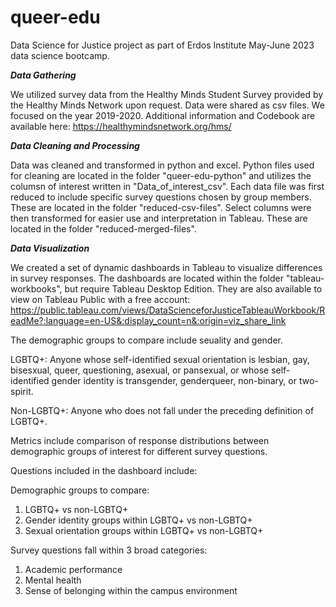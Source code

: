 # queer-edu
Data Science for Justice project as part of Erdos Institute May-June 2023 data science bootcamp.

***Data Gathering***

We utilized survey data from the Healthy Minds Student Survey provided by the Healthy Minds Network upon request. Data were shared as csv files. We focused on the year 2019-2020.
Additional information and Codebook are available here: https://healthymindsnetwork.org/hms/

***Data Cleaning and Processing***

Data was cleaned and transformed in python and excel. Python files used for cleaning are located in the folder "queer-edu-python" and utilizes the columsn of interest written in "Data_of_interest_csv". Each data file was first reduced to include specific survey questions chosen by group members. These are located in the folder "reduced-csv-files". Select columns were then transformed for easier use and interpretation in Tableau. These are located in the folder "reduced-merged-files". 

***Data Visualization***

We created a set of dynamic dashboards in Tableau to visualize differences in survey responses. The dashboards are located within the folder "tableau-workbooks", but require Tableau Desktop Edition. They are also available to view on Tableau Public with a free account: https://public.tableau.com/views/DataScienceforJusticeTableauWorkbook/ReadMe?:language=en-US&:display_count=n&:origin=viz_share_link

The demographic groups to compare include seuality and gender. 

LGBTQ+: Anyone whose self-identified sexual orientation is lesbian, gay, bisesxual, queer, questioning, asexual, or pansexual, or whose self-identified gender identity is transgender, genderqueer, non-binary, or two-spirit.

Non-LGBTQ+: Anyone who does not fall under the preceding definition of LGBTQ+. 

Metrics include comparison of response distributions between demographic groups of interest for different survey questions. 

Questions included in the dashboard include:


Demographic groups to compare:
1) LGBTQ+ vs non-LGBTQ+
2) Gender identity groups within LGBTQ+ vs non-LGBTQ+ 
3) Sexual orientation groups within LGBTQ+ vs non-LGBTQ+ 

Survey questions fall within 3 broad categories:
1) Academic performance
2) Mental health
3) Sense of belonging within the campus environment
